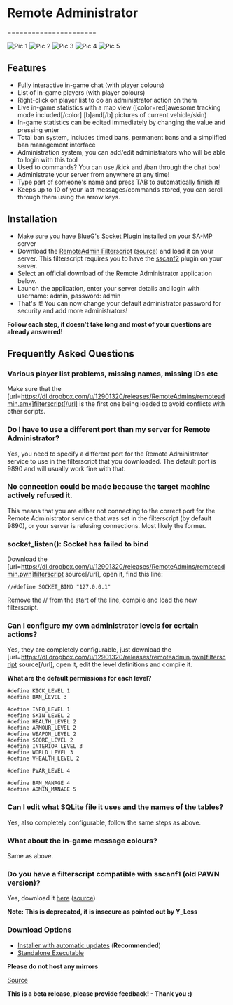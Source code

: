 # Remote Administrator
======================

![Pic 1](https://dl.dropbox.com/u/12901320/Pictures/Capture1.PNG) ![Pic 2](https://dl.dropbox.com/u/12901320/Pictures/Capture2.PNG) ![Pic 3](https://dl.dropbox.com/u/12901320/Pictures/Capture3.PNG)
![Pic 4](https://dl.dropbox.com/u/12901320/Pictures/Capture%204.png) ![Pic 5](https://dl.dropbox.com/u/12901320/Pictures/Capture%205.png)

## Features

- Fully interactive in-game chat (with player colours)
- List of in-game players (with player colours)
- Right-click on player list to do an administrator action on them
- Live in-game statistics with a map view ([color=red]awesome tracking mode included[/color] [b]and[/b] pictures of current vehicle/skin)
- In-game statistics can be edited immediately by changing the value and pressing enter
- Total ban system, includes timed bans, permanent bans and a simplified ban management interface
- Administration system, you can add/edit administrators who will be able to login with this tool
- Used to commands? You can use /kick and /ban through the chat box!
- Administrate your server from anywhere at any time!
- Type part of someone's name and press TAB to automatically finish it!
- Keeps up to 10 of your last messages/commands stored, you can scroll through them using the arrow keys.

## Installation

- Make sure you have BlueG's [Socket Plugin](http://forum.sa-mp.com/showthread.php?t=333934) installed on your SA-MP server
- Download the [RemoteAdmin Filterscript](https://dl.dropbox.com/u/12901320/releases/RemoteAdmins/remoteadmin.amx) ([source](https://dl.dropbox.com/u/12901320/releases/RemoteAdmins/remoteadmin.pwn)) and load it on your server. This filterscript requires you to have the [sscanf2](http://forum.sa-mp.com/showthread.php?t=120356) plugin on your server.
- Select an official download of the Remote Administrator application below.
- Launch the application, enter your server details and login with username: admin, password: admin
- That's it! You can now change your default administrator password for security and add more administrators!

**Follow each step, it doesn't take long and most of your questions are already answered!**

## Frequently Asked Questions

### Various player list problems, missing names, missing IDs etc
Make sure that the [url=https://dl.dropbox.com/u/12901320/releases/RemoteAdmins/remoteadmin.amx]filterscript[/url] is the first one being loaded to avoid conflicts with other scripts.

### Do I have to use a different port than my server for Remote Administrator?
Yes, you need to specify a different port for the Remote Administrator service to use in the filterscript that you downloaded. The default port is 9890 and will usually work fine with that.

### No connection could be made because the target machine actively refused it.
This means that you are either not connecting to the correct port for the Remote Administrator service that was set in the filterscript (by default 9890), or your server is refusing connections. Most likely the former.

### socket_listen(): Socket has failed to bind
Download the [url=https://dl.dropbox.com/u/12901320/releases/RemoteAdmins/remoteadmin.pwn]filterscript source[/url], open it, find this line:

```
//#define SOCKET_BIND "127.0.0.1"
```

Remove the // from the start of the line, compile and load the new filterscript.

### Can I configure my own administrator levels for certain actions?
Yes, they are completely configurable, just download the [url=https://dl.dropbox.com/u/12901320/releases/remoteadmin.pwn]filterscript source[/url], open it, edit the level definitions and compile it.

**What are the default permissions for each level?**

```
#define KICK_LEVEL 1
#define BAN_LEVEL 3

#define INFO_LEVEL 1
#define SKIN_LEVEL 2
#define HEALTH_LEVEL 2
#define ARMOUR_LEVEL 2
#define WEAPON_LEVEL 2
#define SCORE_LEVEL 2
#define INTERIOR_LEVEL 3
#define WORLD_LEVEL 3
#define VHEALTH_LEVEL 2

#define PVAR_LEVEL 4

#define BAN_MANAGE 4
#define ADMIN_MANAGE 5
```

### Can I edit what SQLite file it uses and the names of the tables?
Yes, also completely configurable, follow the same steps as above.

### What about the in-game message colours?
Same as above.

### Do you have a filterscript compatible with sscanf1 (old PAWN version)?
Yes, download it [here](https://dl.dropbox.com/u/12901320/releases/RemoteAdmins/remoteadmin2.amx) ([source](https://dl.dropbox.com/u/12901320/releases/RemoteAdmins/remoteadmin2.pwn))

__Note: This is deprecated, it is insecure as pointed out by Y_Less__

### Download Options

- [Installer with automatic updates](http://files.jatochnietdan.com/mirror.php?file=https://dl.dropbox.com/u/12901320/releases/RemoteAdmins/setup.exe) (**Recommended**)
- [Standalone Executable](http://files.jatochnietdan.com/download.php?file=RemoteAdmin_0.2.3.rar)

__Please do not host any mirrors__

[Source](https://dl.dropbox.com/u/12901320/releases/RemoteAdmins/RemoteAdmin_0.2.3_source.rar)

**This is a beta release, please provide feedback! - Thank you :)**
